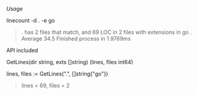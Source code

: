 *Usage*

linecount -d . -e go

>. has 2 files that match, and 69 LOC in 2 files with extensions in go . Average 34.5
> Finished process in 1.9769ms

API included

GetLines(dir string, exts []string) (lines, files int64)

lines, files := GetLines(".", []string{"go"})

>lines = 69, files = 2
